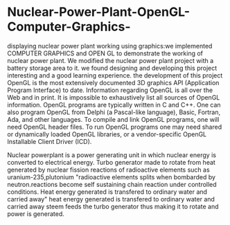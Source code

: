 # Nuclear-Power-Plant-OpenGL-Computer-Graphics- 
displaying nuclear power plant working using graphics:we implemented COMPUTER GRAPHICS and OPEN GL to demonstrate the working of nuclear power plant. We modified the nuclear power plant project with a battery storage area to it. we found designing and developing this project interesting and a good learning experience. the development of this project
OpenGL is the most extensively documented 3D graphics API (Application Program Interface) to date. Information regarding OpenGL is all over the Web and in print. It is impossible to exhaustively list all sources of OpenGL information. OpenGL programs are typically written in C and C++. One can also program OpenGL from Delphi (a Pascal-like language), Basic, Fortran, Ada, and other languages. To compile and link OpenGL programs, one will need OpenGL header files. To run OpenGL programs one may need shared or dynamically loaded OpenGL libraries, or a vendor-specific OpenGL Installable Client Driver (ICD). 


Nuclear powerplant is a power generating unit in which nuclear energy is converted to electrical energy. Turbo generator made to rotate from heat generated by nuclear fission reactions of radioactive elements such as uranium-235,plutonium "radioactive elements splits when bombarded by neutron.reactions become self sustaining chain reaction under controlled conditions. Heat energy generated is transfered to ordinary water and carried away" heat energy generated is transfered to ordinary water and carried away steem feeds the turbo generator thus making it to rotate and power is generated.
